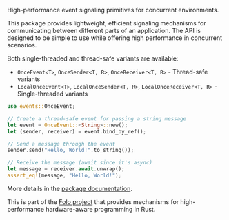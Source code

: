 High-performance event signaling primitives for concurrent environments.

This package provides lightweight, efficient signaling mechanisms for communicating between
different parts of an application. The API is designed to be simple to use while offering
high performance in concurrent scenarios.

Both single-threaded and thread-safe variants are available:
- `OnceEvent<T>`, `OnceSender<T, R>`, `OnceReceiver<T, R>` - Thread-safe variants
- `LocalOnceEvent<T>`, `LocalOnceSender<T, R>`, `LocalOnceReceiver<T, R>` - Single-threaded variants

```rust
use events::OnceEvent;

// Create a thread-safe event for passing a string message
let event = OnceEvent::<String>::new();
let (sender, receiver) = event.bind_by_ref();

// Send a message through the event
sender.send("Hello, World!".to_string());

// Receive the message (await since it's async)
let message = receiver.await.unwrap();
assert_eq!(message, "Hello, World!");
```

More details in the [package documentation](https://docs.rs/events/).

This is part of the [Folo project](https://github.com/folo-rs/folo) that provides mechanisms for
high-performance hardware-aware programming in Rust.